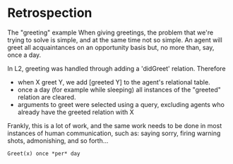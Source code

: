# Retrospection

The "greeting" example
When giving greetings, the problem that we're trying to solve is simple, and at the same time not so simple. An agent will greet all acquaintances on an opportunity basis but, no more than, say, once a day.

In L2, greeting was handled through adding a 'didGreet' relation. Therefore
- when X greet Y, we add [greeted Y] to the agent's relational table.
- once a day (for example while sleeping) all instances of the "greeted" relation are cleared.
- arguments to greet were selected using a query, excluding agents who already have the greeted relation with X

Frankly, this is a lot of work, and the same work needs to be done in most instances of human communication, such as: saying sorry, firing warning shots, admonishing, and so forth...

```
Greet(x) once *per* day
```
